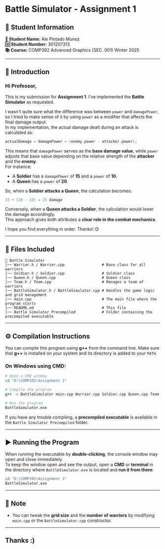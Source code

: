 # Battle Simulator - Assignment 1

## 📌 Student Information
**📝 Student Name:** Ale Pintado Munoz  
**🆔 Student Number:** 301207313  
**📚 Course:** COMP392 Advanced Graphics (SEC. 001) Winter 2025  

---

## 🎯 Introduction
### Hi Professor,
This is my submission for **Assignment 1**. I’ve implemented the **Battle Simulator** as requested.

I wasn't quite sure what the difference was between `power` and `damagePower`, so I tried to make sense of it by using `power` as a modifier that affects the final damage output.  
In my implementation, the actual damage dealt during an attack is calculated as:

```cpp
actualDamage = damagePower + (enemy.power - attacker.power);
```

This means that `damagePower` serves as the **base damage value**, while `power` adjusts that base value depending on the relative strength of the **attacker** and the **enemy**.  
For instance:
- A **Soldier** has a `damagePower` of **15** and a `power` of **10**.
- A **Queen** has a `power` of **20**.

So, when a **Soldier attacks a Queen**, the calculation becomes:
```cpp
15 + (20 - 10) = 25 damage
```
Conversely, when a **Queen attacks a Soldier**, the calculation would lower the damage accordingly.  
This approach gives both attributes a **clear role in the combat mechanics**.

I hope you find everything in order. Thanks! 😊

---

## 📂 Files Included
```
📁 Battle Simulator
│── Warrior.h / Warrior.cpp                 # Base class for all warriors
│── Soldier.h / Soldier.cpp                 # Soldier class
│── Queen.h / Queen.cpp                     # Queen class
│── Team.h / Team.cpp                       # Manages a team of warriors
│── BattleSimulator.h / BattleSimulator.cpp # Handles the game logic and grid management
│── main.cpp                                # The main file where the program starts
│── README.md                               # This file
│── Battle Simulator Precompiled            # Folder containing the precompiled executable
```

---

## ⚙️ Compilation Instructions
You can compile this program using **g++** from the command line. Make sure that **g++** is installed on your system and its directory is added to your `PATH`.

### On **Windows** using CMD:
```sh
# Open a CMD window
cd "D:\COMP392\Assignment 1"

# Compile the program
g++ -o BattleSimulator main.cpp Warrior.cpp Soldier.cpp Queen.cpp Team.cpp BattleSimulator.cpp

# Run the program
BattleSimulator.exe
```

If you have any trouble compiling, a **precompiled executable** is available in the `Battle Simulator Precompiled` folder.

---

## ▶️ Running the Program
When running the executable by **double-clicking**, the console window may open and close immediately.  
To keep the window open and see the output, open a **CMD** or **terminal** in the directory where `BattleSimulator.exe` is located and **run it from there**:
```sh
cd "D:\COMP392\Assignment 1"
BattleSimulator.exe
```

---

## 🔧 Note
- You can tweak the **grid size** and the **number of warriors** by modifying `main.cpp` or the `BattleSimulator.cpp` constructor.

---

## Thanks :)

